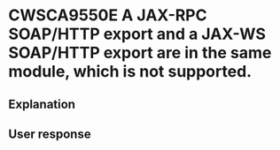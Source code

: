 # CWSCA9550E A JAX-RPC SOAP/HTTP export and a JAX-WS SOAP/HTTP export are in the same module, which is not supported.

## Explanation

## User response